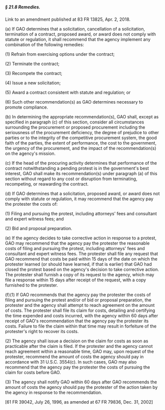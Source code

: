 ##### § 21.8 Remedies. #####

Link to an amendment published at 83 FR 13825, Apr. 2, 2018.

(a) If GAO determines that a solicitation, cancellation of a solicitation, termination of a contract, proposed award, or award does not comply with statute or regulation, it shall recommend that the agency implement any combination of the following remedies:

(1) Refrain from exercising options under the contract;

(2) Terminate the contract;

(3) Recompete the contract;

(4) Issue a new solicitation;

(5) Award a contract consistent with statute and regulation; or

(6) Such other recommendation(s) as GAO determines necessary to promote compliance.

(b) In determining the appropriate recommendation(s), GAO shall, except as specified in paragraph (c) of this section, consider all circumstances surrounding the procurement or proposed procurement including the seriousness of the procurement deficiency, the degree of prejudice to other parties or to the integrity of the competitive procurement system, the good faith of the parties, the extent of performance, the cost to the government, the urgency of the procurement, and the impact of the recommendation(s) on the agency's mission.

(c) If the head of the procuring activity determines that performance of the contract notwithstanding a pending protest is in the government's best interest, GAO shall make its recommendation(s) under paragraph (a) of this section without regard to any cost or disruption from terminating, recompeting, or reawarding the contract.

(d) If GAO determines that a solicitation, proposed award, or award does not comply with statute or regulation, it may recommend that the agency pay the protester the costs of:

(1) Filing and pursuing the protest, including attorneys' fees and consultant and expert witness fees; and

(2) Bid and proposal preparation.

(e) If the agency decides to take corrective action in response to a protest, GAO may recommend that the agency pay the protester the reasonable costs of filing and pursuing the protest, including attorneys' fees and consultant and expert witness fees. The protester shall file any request that GAO recommend that costs be paid within 15 days of the date on which the protester learned (or should have learned, if that is earlier) that GAO had closed the protest based on the agency's decision to take corrective action. The protester shall furnish a copy of its request to the agency, which may file a response within 15 days after receipt of the request, with a copy furnished to the protester.

(f)(1) If GAO recommends that the agency pay the protester the costs of filing and pursuing the protest and/or of bid or proposal preparation, the protester and the agency shall attempt to reach agreement on the amount of costs. The protester shall file its claim for costs, detailing and certifying the time expended and costs incurred, with the agency within 60 days after receipt of GAO's recommendation that the agency pay the protester its costs. Failure to file the claim within that time may result in forfeiture of the protester's right to recover its costs.

(2) The agency shall issue a decision on the claim for costs as soon as practicable after the claim is filed. If the protester and the agency cannot reach agreement within a reasonable time, GAO may, upon request of the protester, recommend the amount of costs the agency should pay in accordance with 31 U.S.C. 3554(c). In such cases, GAO may also recommend that the agency pay the protester the costs of pursuing the claim for costs before GAO.

(3) The agency shall notify GAO within 60 days after GAO recommends the amount of costs the agency should pay the protester of the action taken by the agency in response to the recommendation.

[61 FR 39042, July 26, 1996, as amended at 67 FR 79836, Dec. 31, 2002]